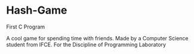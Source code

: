 # Hash-Game
First C Program

A cool game for spending time with friends.
Made by a Computer Science student from IFCE.
For the Discipline of Programming Laboratory
